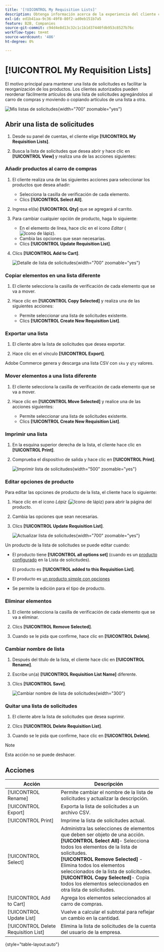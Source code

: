 ```yaml
---
title: '[!UICONTROL My Requisition Lists]'
description: Obtenga información acerca de la experiencia del cliente con las listas de solicitudes, que está disponible en su panel de control de cuentas.
exl-id: ed1b41aa-9c36-49f8-80f2-ad0eb151b7a5
feature: B2B, Companies
source-git-commit: c94d4e8d13c32c1c1b1d37440fdb953c8527b76c
workflow-type: tm+mt
source-wordcount: '486'
ht-degree: 0%

---
```


# [!UICONTROL My Requisition Lists]

El motivo principal para mantener una lista de solicitudes es facilitar la reorganización de los productos. Los clientes autorizados pueden reordenar fácilmente artículos de una lista de solicitudes agregándolos al carro de compras y moviendo o copiando artículos de una lista a otra.

![Mis listas de solicitudes](./assets/account-dashboard-my-requisition-lists.png){width="700" zoomable="yes"}

## Abrir una lista de solicitudes

1. Desde su panel de cuentas, el cliente elige **[!UICONTROL My Requisition Lists]**.

1. Busca la lista de solicitudes que desea abrir y hace clic en **[!UICONTROL View]** y realiza una de las acciones siguientes:

### Añadir productos al carro de compras

1. El cliente realiza una de las siguientes acciones para seleccionar los productos que desea añadir:

   - Selecciona la casilla de verificación de cada elemento.
   - Clics **[!UICONTROL Select All]**.

1. Ingresa el(la) **[!UICONTROL Qty]** que se agregará al carrito.

1. Para cambiar cualquier opción de producto, haga lo siguiente:

   - En el elemento de línea, hace clic en el icono _Editar_ (![Icono de lápiz](../assets/icon-edit-pencil.png)).
   - Cambia las opciones que sean necesarias.
   - Clics **[!UICONTROL Update Requisition List]**.

1. Clics **[!UICONTROL Add to Cart]**.

   ![Detalle de lista de solicitudes](./assets/requisition-list-view.png){width="700" zoomable="yes"}

### Copiar elementos en una lista diferente

1. El cliente selecciona la casilla de verificación de cada elemento que se va a mover.

1. Hace clic en **[!UICONTROL Copy Selected]** y realiza una de las siguientes acciones:

   - Permite seleccionar una lista de solicitudes existente.
   - Clics **[!UICONTROL Create New Requisition List]**.

### Exportar una lista

1. El cliente abre la lista de solicitudes que desea exportar.

1. Hace clic en el vínculo **[!UICONTROL Export]**.

Adobe Commerce genera y descarga una lista CSV con `sku` y `qty` valores.

### Mover elementos a una lista diferente

1. El cliente selecciona la casilla de verificación de cada elemento que se va a mover.

1. Hace clic en **[!UICONTROL Move Selected]** y realice una de las acciones siguientes:

   - Permite seleccionar una lista de solicitudes existente.
   - Clics **[!UICONTROL Create New Requisition List]**.

### Imprimir una lista

1. En la esquina superior derecha de la lista, el cliente hace clic en **[!UICONTROL Print]**.

1. Comprueba el dispositivo de salida y hace clic en **[!UICONTROL Print]**.

   ![Imprimir lista de solicitudes](./assets/requisition-list-print.png){width="500" zoomable="yes"}

### Editar opciones de producto

Para editar las opciones de producto de la lista, el cliente hace lo siguiente:

1. Hace clic en el icono _Lápiz_ (![Icono de lápiz](../assets/icon-edit-pencil.png)) para abrir la página del producto.

1. Cambia las opciones que sean necesarias.

1. Clics **[!UICONTROL Update Requisition List]**.

   ![Actualizar lista de solicitudes](./assets/requisition-list-update.png){width="700" zoomable="yes"}

Un producto de la lista de solicitudes se puede editar cuando:

- El producto tiene **[!UICONTROL all options set]** (cuando es un [producto configurado](../catalog/product-create-configurable.md) en la Lista de solicitudes).

  El producto es **[!UICONTROL added to this Requisition List]**.

- El producto es [un producto simple con opciones](../catalog/settings-advanced-custom-options.md)

- Se permite la edición para el tipo de producto.

### Eliminar elementos

1. El cliente selecciona la casilla de verificación de cada elemento que se va a eliminar.

1. Clics **[!UICONTROL Remove Selected]**.

1. Cuando se le pida que confirme, hace clic en **[!UICONTROL Delete]**.

### Cambiar nombre de lista

1. Después del título de la lista, el cliente hace clic en **[!UICONTROL Rename]**.

1. Escribe un(a) **[!UICONTROL Requisition List Name]** diferente.

1. Clics **[!UICONTROL Save]**.

   ![Cambiar nombre de lista de solicitudes](./assets/requisition-list-rename.png){width="300"}


### Quitar una lista de solicitudes

1. El cliente abre la lista de solicitudes que desea suprimir.

1. Clics **[!UICONTROL Delete Requisition List]**.

1. Cuando se le pida que confirme, hace clic en **[!UICONTROL Delete]**.

>[!NOTE]
>
>Esta acción no se puede deshacer.

## Acciones

| Acción | Descripción |
|--- |--- |
| [!UICONTROL Rename] | Permite cambiar el nombre de la lista de solicitudes y actualizar la descripción. |
| [!UICONTROL Export] | Exporta la lista de solicitudes a un archivo CSV. |
| [!UICONTROL Print] | Imprime la lista de solicitudes actual. |
| [!UICONTROL Select] | Administra las selecciones de elementos que deben ser objeto de una acción. <br/>**[!UICONTROL Select All]**- Selecciona todos los elementos de la lista de solicitudes.<br/>**[!UICONTROL Remove Selected]** - Elimina todos los elementos seleccionados de la lista de solicitudes. <br/>**[!UICONTROL Copy Selected]**- Copia todos los elementos seleccionados en otra lista de solicitudes. |
| [!UICONTROL Add to Cart] | Agrega los elementos seleccionados al carro de compras. |
| [!UICONTROL Update List] | Vuelve a calcular el subtotal para reflejar un cambio en la cantidad. |
| [!UICONTROL Delete Requisition List] | Elimina la lista de solicitudes de la cuenta del usuario de la empresa. |

{style="table-layout:auto"}
